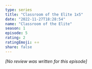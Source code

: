```yaml
---
type: series
title: "Classroom of the Elite 1x5"
date: "2022-11-27T18:28:54"
name: "Classroom of the Elite"
season: 1
episode: 5
rating: 2
ratingEmoji: ⭐️⭐️
share: false
---
```


_[No review was written for this episode]_
